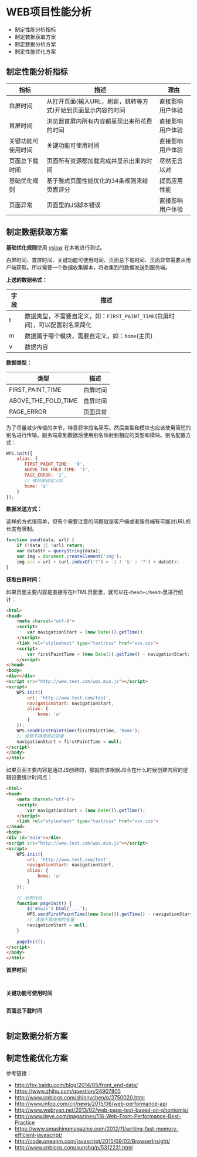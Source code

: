 ﻿# WEB项目性能分析

* 制定性能分析指标
* 制定数据获取方案
* 制定数据分析方案
* 制定性能优化方案

## 制定性能分析指标

指标 | 描述 | 理由
---- | ---- | ---- 
白屏时间 | 从打开页面(输入URL，刷新，跳转等方式)开始到页面显示内容的时间 | 直接影响用户体验
首屏时间 | 浏览器首屏内所有内容都呈现出来所花费的时间 | 直接影响用户体验
关键功能可使用时间 | 关键功能可使用时间 | 直接影响用户体验
页面总下载时间 | 页面所有资源都加载完成并显示出来的时间 | 尽然无言以对
基础优化规则 | 基于雅虎页面性能优化的34条规则来给页面评分 | 提高应用性能
页面异常 | 页面里的JS脚本错误 | 直接影响用户体验

## 制定数据获取方案

**基础优化规则**使用 [yslow](http://yslow.org/phantomjs/) 在本地进行测试。

白屏时间、首屏时间、关键功能可使用时间、页面总下载时间、页面异常需要从用户端获取。所以需要一个数据收集脚本，将收集到的数据发送到服务端。

**上送的数据格式：**

字段 | 描述
---- | ----
t | 数据类型，不需要自定义，如：`FIRST_PAINT_TIME`(白屏时间)，可以配置别名来简化
m | 数据属于哪个模块，需要自定义，如：`home`(主页)
v | 数据内容

**数据类型：**

类型 | 描述
---- | ----
FIRST_PAINT_TIME | 白屏时间
ABOVE_THE_FOLD_TIME | 首屏时间
PAGE_ERROR | 页面异常

为了尽量减少传输的字节，特意将字段名简写。然后类型和模块也应该使用简短的别名进行传输，服务端拿到数据后使用别名映射到相应的类型和模块。别名配置方式：

```js
WPS.init({
    alias: {
       FIRST_PAINT_TIME:  '0',
       ABOVE_THE_FOLD_TIME: '1',
       PAGE_ERROR: '2',
       // 模块是自定义的
       home: 'a'
    }
});
```

**数据发送方式：**

这样的方式很简单，但有个需要注意的问题就是客户端或者服务端有可能对URL的长度有限制。

```js
function send(data, url) {
	if (!data || !url) return;
	var dataStr = queryString(data);
	var img = document.createElement('img');
	img.src = url + (url.indexOf('?') > -1 ? '&' : '?') + dataStr;
}
```

**获取白屏时间：**

如果页面主要内容是直接写在HTML页面里，就可以在`<head></head>`里进行统计：

```html
<html>
<head>
    <meta charset="utf-8">
    <script>
        var navigationStart = (new Date()).getTime();
    </script>
    <link rel="stylesheet" type="text/css" href="xxx.css">
    <script>
        var firstPaintTime = (new Date()).getTime() - navigationStart;
    </script>
</head>
<body>
<div></div>
<script src="http://www.test.com/wps.min.js"></script>
<script>
	WPS.init({
		url: 'http://www.test.com/test',
		navigationStart: navigationStart,
		alias: {
			home: 'a'
		}
	});
	WPS.sendFirstPaintTime(firstPaintTime, 'home');
	// 清理不再使用的变量
	navigationStart = firstPaintTime = null;
</script>
</body>
</html>
```

如果页面主要内容是通过JS创建的，那就应该根据JS会在什么时候创建内容的逻辑设置统计时间点：

```html
<html>
<head>
    <meta charset="utf-8">
    <script>
        var navigationStart = (new Date()).getTime();
    </script>
    <link rel="stylesheet" type="text/css" href="xxx.css">
</head>
<body>
<div id="main"></div>
<script src="http://www.test.com/wps.min.js"></script>
<script>
	WPS.init({
		url: 'http://www.test.com/test',
		navigationStart: navigationStart,
		alias: {
			home: 'a'
		}
	});
	
	// 示例代码
	function pageInit() {
	    $('#main').html('...');
	    WPS.sendFirstPaintTime((new Date()).getTime() - navigationStart, 'home');
	    // 清理不再使用的变量
	    navigationStart = null;
	}
	
	pageInit();
</script>
</body>
</html>
```


**首屏时间**

```js
    
```

**关键功能可使用时间**

```js

```

**页面总下载时间**

```js

```



## 制定数据分析方案

## 制定性能优化方案


参考链接：

* http://fex.baidu.com/blog/2014/05/front_end-data/
* https://www.zhihu.com/question/24907805
* http://www.cnblogs.com/shinnychen/p/3750020.html
* http://www.infoq.com/cn/news/2015/06/web-performance-api
* http://www.webryan.net/2013/02/web-page-test-based-on-phontomjs/
* http://www.iteye.com/magazines/116-Web-Front-Performance-Best-Practice
* https://www.smashingmagazine.com/2012/11/writing-fast-memory-efficient-javascript/
* http://code.oneapm.com/javascript/2015/09/02/BrowserInsight/
* http://www.cnblogs.com/sunshq/p/5312231.html




